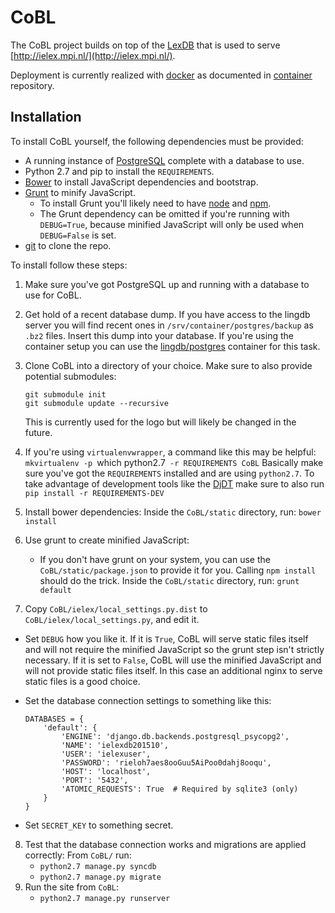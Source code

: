 # CoBL

The CoBL project builds on top of the [LexDB](https://bitbucket.org/evoling/lexdb)
that is used to serve [http://ielex.mpi.nl/](http://ielex.mpi.nl/).

Deployment is currently realized with [docker](https://www.docker.com/)
as documented in [container](https://github.com/lingdb/container) repository.

## Installation

To install CoBL yourself, the following dependencies must be provided:
* A running instance of [PostgreSQL](http://www.postgresql.org/) complete with a database to use.
* Python 2.7 and pip to install the `REQUIREMENTS`.
* [Bower](http://bower.io/) to install JavaScript dependencies and bootstrap.
* [Grunt](http://gruntjs.com/) to minify JavaScript.
  * To install Grunt you'll likely need to have [node](https://nodejs.org/en/) and [npm](https://www.npmjs.com/).
  * The Grunt dependency can be omitted if you're running with `DEBUG=True`,
    because minified JavaScript will only be used when `DEBUG=False` is set.
* [git](https://git-scm.com/) to clone the repo.

To install follow these steps:

1. Make sure you've got PostgreSQL up and running with a database to use for CoBL.
2. Get hold of a recent database dump.
   If you have access to the lingdb server you will find recent ones in `/srv/container/postgres/backup` as `.bz2` files.
   Insert this dump into your database.
   If you're using the container setup you can use the [lingdb/postgres](https://github.com/lingdb/container/tree/master/postgres) container for this task.
3. Clone CoBL into a directory of your choice.
   Make sure to also provide potential submodules:

   ```
   git submodule init
   git submodule update --recursive
   ```
   This is currently used for the logo but will likely be changed in the future.
4. If you're using `virtualenvwrapper`, a command like this may be helpful:
   `mkvirtualenv -p `which python2.7` -r REQUIREMENTS CoBL`
   Basically make sure you've got the `REQUIREMENTS` installed and are using `python2.7`.
   To take advantage of development tools like the [DjDT](https://django-debug-toolbar.readthedocs.org/en/1.4/) make sure to also run
   `pip install -r REQUIREMENTS-DEV`
5. Install bower dependencies:
   Inside the `CoBL/static` directory, run: `bower install`
6. Use grunt to create minified JavaScript:
   * If you don't have grunt on your system, you can use the `CoBL/static/package.json` to provide it for you.
     Calling `npm install` should do the trick.
   Inside the `CoBL/static` directory, run: `grunt default`
7. Copy `CoBL/ielex/local_settings.py.dist` to `CoBL/ielex/local_settings.py`, and edit it.
  * Set `DEBUG` how you like it.
    If it is `True`, CoBL will serve static files itself
    and will not require the minified JavaScript so the grunt step isn't strictly necessary.
    If it is set to `False`, CoBL will use the minified JavaScript and will not provide static files itself. In this case an additional nginx to serve static files is a good choice.
  * Set the database connection settings to something like this:

    ```
    DATABASES = {
        'default': {
            'ENGINE': 'django.db.backends.postgresql_psycopg2',
            'NAME': 'ielexdb201510',
            'USER': 'ielexuser',
            'PASSWORD': 'rieloh7aes8ooGuu5AiPoo0dahj8ooqu',
            'HOST': 'localhost',
            'PORT': '5432',
            'ATOMIC_REQUESTS': True  # Required by sqlite3 (only)
        }
    }
    ```
  * Set `SECRET_KEY` to something secret.
8. Test that the database connection works and migrations are applied correctly:
   From `CoBL/` run:
   * `python2.7 manage.py syncdb`
   * `python2.7 manage.py migrate`
9. Run the site from `CoBL`:
   * `python2.7 manage.py runserver`

